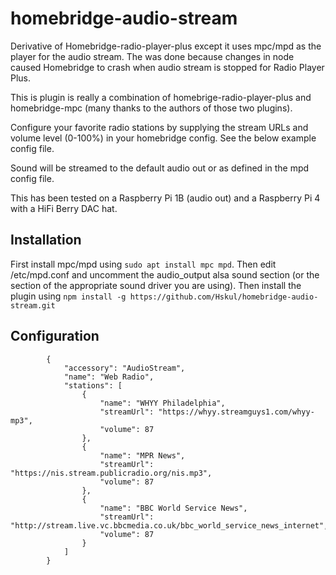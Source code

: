 # homebridge-audio-stream

Derivative of Homebridge-radio-player-plus except it uses mpc/mpd as the player for the audio stream.  The was done because changes in node caused Homebridge to crash when audio stream is stopped for Radio Player Plus.

This is plugin is really a combination of homebrige-radio-player-plus and homebridge-mpc (many thanks to the authors of those two plugins).

Configure your favorite radio stations by supplying the stream URLs and volume level (0-100%) in your homebridge config. See the below example config file.

Sound will be streamed to the default audio out or as defined in the mpd config file.

This has been tested on a Raspberry Pi 1B (audio out) and a Raspberry Pi 4 with a HiFi Berry DAC hat.

## Installation
First install mpc/mpd using ```sudo apt install mpc mpd```.  Then edit /etc/mpd.conf and uncomment the audio_output alsa sound section (or the section of the appropriate sound driver you are using).  Then install the plugin using
```npm install -g https://github.com/Hskul/homebridge-audio-stream.git```

## Configuration
```"accessories": [
        {
            "accessory": "AudioStream",
            "name": "Web Radio",
            "stations": [
                {
                    "name": "WHYY Philadelphia",
                    "streamUrl": "https://whyy.streamguys1.com/whyy-mp3",
                    "volume": 87
                },
                {
                    "name": "MPR News",
                    "streamUrl": "https://nis.stream.publicradio.org/nis.mp3",
                    "volume": 87
                },
                {
                    "name": "BBC World Service News",
                    "streamUrl": "http://stream.live.vc.bbcmedia.co.uk/bbc_world_service_news_internet",
                    "volume": 87
                }
            ]
        }
